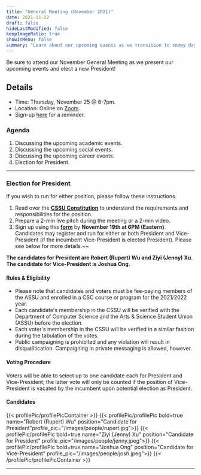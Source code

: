 ```yaml
---
title: "General Meeting (November 2021)"
date: 2021-11-22
draft: false
hideLastModified: false
keepImageRatio: true
showInMenu: false
summary: "Learn about our upcoming events as we transition to snowy days and exam season!"
---
```


Be sure to attend our November General Meeting as we present our upcoming events and elect a new President!

## Details

- Time: Thursday, November 25 @ 6-7pm.
- Location: Online on [Zoom](https://utoronto.zoom.us/j/88396113462).
- Sign-up [here](https://docs.google.com/forms/d/e/1FAIpQLSdAodi066TMWaZsDgT9mJ-6bB_NUJXuOu_DEWOZsSHQDBv4CA/viewform) for a reminder.

### Agenda

1. Discussing the upcoming academic events.
2. Discussing the upcoming social events.
3. Discussing the upcoming career events.
4. Election for President.

---

### Election for President

If you wish to run for either position, please follow these instructions.

1. Read over the **[CSSU Constitution](https://drive.google.com/file/d/1BtoaF5GL-9pxtXPqgN0domckNSJyOE3V/view)** to understand the requirements and responsibilities for the position.
2. Prepare a 2-min live pitch during the meeting or a 2-min video.
3. Sign up using this **[form](https://docs.google.com/forms/d/e/1FAIpQLSdnBS37xEk_B40fXCrrHQSlHmzwasoznfsFJg6IwcJ1owD6aQ/viewform)** by **November 19th at 6PM (Eastern)**. Candidates may register and run for either or both President and Vice-President (if the incumbent Vice-President is elected President). Please see below for more details.~~

**The candidates for President are Robert (Rupert) Wu and Ziyi (Jenny) Xu. The candidate for Vice-President is Joshua Ong.**

#### Rules & Eligibility

- Please note that candidates and voters must be fee-paying members of the ASSU and enrolled in a CSC course or program for the 2021/2022 year.
- Each candidate's membership in the CSSU will be verified with the Department of Computer Science and the Arts & Science Student Union (ASSU) before the election.
- Each voter's membership in the CSSU will be verified in a similar fashion during the tabulation of the votes.
- Public campaigning is prohibited and any violation will result in disqualitication. Campaigning in private messaging is allowed, however.

#### Voting Procedure

Voters will be able to select up to one candidate each for President and Vice-President; the latter vote will only be counted if the position of Vice-President is vacated by the incumbent upon potential election as President.

#### Candidates

{{< profilePic/profilePicContainer >}}
{{< profilePic/profilePic  bold=true name="Robert (Rupert) Wu"  position="Candidate for President"profile_pic="/images/people/rupert.jpg">}}
{{< profilePic/profilePic  bold=true name="Ziyi (Jenny) Xu" position="Candidate for President" profile_pic="/images/people/jenny.jpeg">}}
{{< profilePic/profilePic  bold=true name="Joshua Ong" position="Candidate for Vice-President" profile_pic="/images/people/josh.jpeg">}}
{{< /profilePic/profilePicContainer >}}

---

